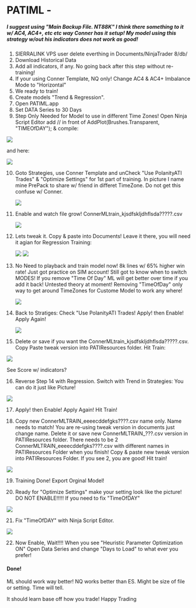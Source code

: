 # PATIML  - 

##### I suggest using "Main Backup File. NT88K"  I think there something to it w/ AC4, AC4+, etc etc way Conner has it setup!  My model using this strategy w/out his indicators does not work as good!

1)  SIERRALINK VPS user delete everthing in Documents/NinjaTrader 8/db/
2)  Download Historical Data
3)  Add all indicators, if any.  No going back after this step without re-training!
4)  If your using Conner Template, NQ only!  Change AC4 & AC4+ Imbalance Mode to "Horizontal"
5)  We ready to train!
6)  Create models "Trend & Regression".
7)  Open PATIML.app
8)  Set DATA Series to 30 Days
9)  Step Only Needed for Model to use in different Time Zones!  Open Ninja Script Editor add // in front of AddPlot(Brushes.Transparent, "TIMEOfDAY"); & compile:
  
   <img src="./Pictures_PATIML/Step1_PATIML.jpg">
   
and here:

   <img src="./Pictures_PATIML/Step14_PATIML.jpg">

10) Goto Strategies, use Conner Template and unCheck "Use PolanityATI Trades" & "Optimize Settings" for 1st part of training.  In picture I name mine PrePack to share w/ friend in differet TimeZone.  Do not get this confuse w/ Conner.
    
    <img src="./Pictures_PATIML/Step2_PATIML.jpg">

11) Enable and watch file grow!  ConnerMLtrain_kjsdfskljdhflsda?????.csv

    <img src="./Pictures_PATIML/Step3_PATIML.jpg">

12) Lets tweak it.  Copy & paste into Documents!  Leave it there, you will need it agian for Regression Training:

    <img src="./Pictures_PATIML/Step5_PATIML.jpg">

    <img src="./Pictures_PATIML/Step6_PATIML.jpg">

13) No Need to playback and train model now!  8k lines w/ 65% higher win rate!  Just got practice on SIM account!  Still got to know when to switch MODES!  If you remove "Time Of Day"  ML will get better over time if you add it back!  Untested theory at moment!  Removing "TimeOfDay" only way to get around TimeZones for Custome Model to work any where! 

    <img src="./Pictures_PATIML/Step7_PATIML.jpg">

14) Back to Stratiges:  Check "Use PolanityATI Trades!  Apply!  then Enable!  Apply Again!

    <img src="./Pictures_PATIML/Step4_PATIML.jpg">

15)  Delete or save if you want the ConnerMLtrain_kjsdfskljdhflsda?????.csv.  Copy Paste tweak version into PATIResources folder.  Hit Train:

   <img src="./Pictures_PATIML/Step9_PATIML.jpg">

   See Score w/ indicators? 

16) Reverse Step 14 with Regression.  Switch with Trend in Strategies:  You can do it just like Picture!

  <img src="./Pictures_PATIML/Step10_PATIML.jpg">

17)  Apply!  then Enable!  Apply Again!  Hit Train!

18)  Copy new ConnerMLTRAIN_eeeecddefgks????.csv name only.  Name needs to match!   You are re-using tweak version in documents just change name.  Delete it or save new ConnerMLTRAIN_???.csv version in PATIResources folder.  There needs to be 2 ConnerMLTRAIN_eeeecddefgks????.csv  with different names in PATIResources Folder when you finish!  Copy & paste new tweak version into PATIResources Folder.  If you see 2, you are good!  Hit train!

  <img src="./Pictures_PATIML/Step13_PATIML.jpg">

19)  Training Done!  Export Orginal Model!

20)  Ready for "Optimize Settings"  make your setting look like the picture!  DO NOT ENABLE!!!!!  If you need to fix "TimeOfDAY"

  <img src="./Pictures_PATIML/Step11_PATIML.jpg">

21)  Fix "TimeOfDAY" with Ninja Script Editor.

  <img src="./Pictures_PATIML/Step12_PATIML.jpg">

22) Now Enable, Wait!!!!  When you see "Heuristic Parameter Optimization ON"  Open Data Series and change "Days to Load" to what ever you prefer!

####  Done!  

ML should work way better!   NQ works better than ES.  Might be size of file or setting.  Time will tell.

It should learn base off how you trade!  Happy Trading
    

    
    
